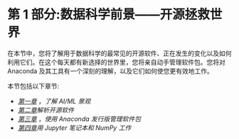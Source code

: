 <title>B16589_Section01_ePub</title> <link href="css/style-JRserifv5.css" rel="stylesheet" type="text/css">

# 第 1 部分:数据科学前景——开源拯救世界

在本节中，您将了解用于数据科学的最常见的开源软件、正在发生的变化以及如何利用它们。在这个每天都有新选择的世界里，您将亲自动手管理软件包。您将对 Anaconda 及其工具有一个深刻的理解，以及它们如何使您更有效地工作。

本节包括以下章节:

*   [*第一章*](B16589_01_ePub.xhtml#_idTextAnchor015) ，*了解 AI/ML 景观*
*   [*第二章*](B16589_02_ePub.xhtml#_idTextAnchor036)*解析开源软件*
*   [*第三章*](B16589_03_ePub.xhtml#_idTextAnchor063) ，*使用 Anaconda 发行版管理软件包*
*   [*第四章*](B16589_04_ePub.xhtml#_idTextAnchor083)*用 Jupyter 笔记本和 NumPy 工作*